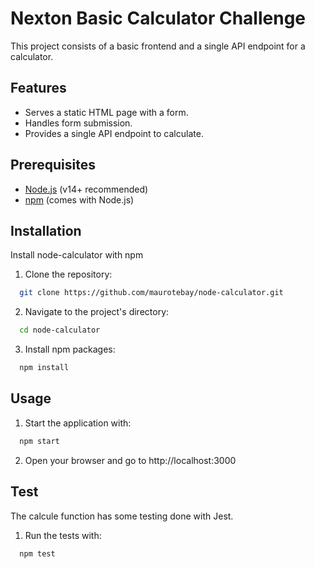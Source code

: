 
# Nexton Basic Calculator Challenge

This project consists of a basic frontend and a single API endpoint for a calculator.

## Features
- Serves a static HTML page with a form.
- Handles form submission.
- Provides a single API endpoint to calculate.

## Prerequisites
- [Node.js](https://nodejs.org/) (v14+ recommended)
- [npm](https://www.npmjs.com/) (comes with Node.js)

## Installation

Install node-calculator with npm

1. Clone the repository:
```bash
  git clone https://github.com/maurotebay/node-calculator.git
```

2. Navigate to the project's directory:
```bash
  cd node-calculator
```

3. Install npm packages:
```bash
  npm install
```

## Usage

1. Start the application with:
```bash
  npm start
```

2. Open your browser and go to http://localhost:3000

## Test

The calcule function has some testing done with Jest.

1. Run the tests with:
```bash
  npm test
```

